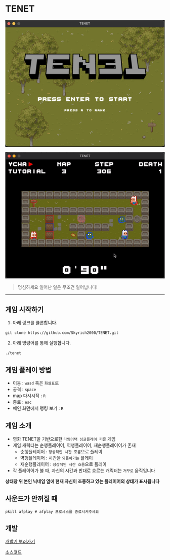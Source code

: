 # TENET

![./res/intro.png](./res/intro.png)

![./res/ingame.gif](./res/ingame.gif)

> 명심하세요 일어난 일은 무조건 일어납니다!

---

## 게임 시작하기

1. 아래 링크를 클론합니다.

```
git clone https://github.com/Skyrich2000/TENET.git
```

2. 아래 명령어를 통해 실행합니다.

```
./tenet
```

## 게임 플레이 방법

- 이동 : `wasd` 혹은 `화살표`로
- 공격 : `space`
- map 다시시작 : `R`
- 종료 : `esc`
- 메인 화면에서 랭킹 보기 : `R`

## 게임 소개

- 영화 TENET을 기반으로한 `타임어택 싱글플레이 퍼즐` 게임
- 게임 캐릭터는 순행플레이어, 역행플레이어, 재순행플레이어가 존재
  - 순행플레이어 : `정상적인 시간 흐름`으로 플레이
  - 역행플레이어 : 시간을 `되돌아가는` 플레이
  - 재순행플레이어 : `정상적인 시간 흐름`으로 플레이
- 각 플레이어가 볼 때, 자신의 시간과 반대로 흐르는 캐릭터는 `거꾸로` 움직입니다

**상태창 위 본인 닉네임 옆에 현재 자신이 조종하고 있는 플레이어의 상태가 표시됩니다**

## 사운드가 안꺼질 때

```
pkill afplay # afplay 프로세스를 종료시켜주세요
```

## 개발

[개발기 보러가기](https://80000coding.oopy.io/24859186-2012-49c9-b9c2-72c7f3432e79)

[소스코드](https://github.com/Skyrich2000/BornToCode/tree/master/so_long)
